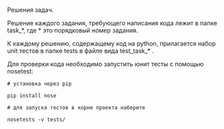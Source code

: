 Решения задач.

Решение каждого задания, требующего написания кода лежит в папке task_*, где * это порядковый номер задания.

К каждому решению, содержащему код на python, прилагается набор unit тестов в папке tests в файле вида test_task_* .

Для проверки кода необходимо запустить юнит тесты с помощью nosetest:

    # установка через pip
    
    pip install nose

    # для запуска тестов в корне проекта наберите

    nosetests -v tests/